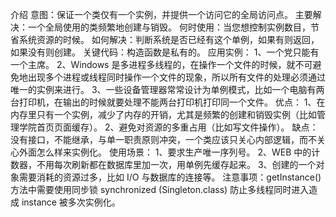 介绍
意图：保证一个类仅有一个实例，并提供一个访问它的全局访问点。
主要解决：一个全局使用的类频繁地创建与销毁。
何时使用：当您想控制实例数目，节省系统资源的时候。
如何解决：判断系统是否已经有这个单例，如果有则返回，如果没有则创建。
关键代码：构造函数是私有的。
应用实例： 
	1、一个党只能有一个主席。
	2、Windows 是多进程多线程的，在操作一个文件的时候，就不可避免地出现多个进程或线程同时操作一个文件的现象，所以所有文件的处理必须通过唯一的实例来进行。 
	3、一些设备管理器常常设计为单例模式，比如一个电脑有两台打印机，在输出的时候就要处理不能两台打印机打印同一个文件。
优点： 
	1、在内存里只有一个实例，减少了内存的开销，尤其是频繁的创建和销毁实例（比如管理学院首页页面缓存）。 
	2、避免对资源的多重占用（比如写文件操作）。
缺点：没有接口，不能继承，与单一职责原则冲突，一个类应该只关心内部逻辑，而不关心外面怎么样来实例化。
使用场景： 
	1、要求生产唯一序列号。 
	2、WEB 中的计数器，不用每次刷新都在数据库里加一次，用单例先缓存起来。 
	3、创建的一个对象需要消耗的资源过多，比如 I/O 与数据库的连接等。
注意事项：getInstance() 方法中需要使用同步锁 synchronized (Singleton.class) 防止多线程同时进入造成 instance 被多次实例化。